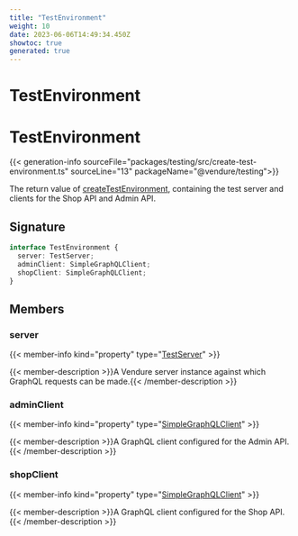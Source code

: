 ```yaml
---
title: "TestEnvironment"
weight: 10
date: 2023-06-06T14:49:34.450Z
showtoc: true
generated: true
---
```

<!-- This file was generated from the Vendure source. Do not modify. Instead, re-run the "docs:build" script -->

# TestEnvironment
<div class="symbol">


# TestEnvironment

{{< generation-info sourceFile="packages/testing/src/create-test-environment.ts" sourceLine="13" packageName="@vendure/testing">}}

The return value of <a href='/typescript-api/testing/create-test-environment#createtestenvironment'>createTestEnvironment</a>, containing the test server
and clients for the Shop API and Admin API.

## Signature

```TypeScript
interface TestEnvironment {
  server: TestServer;
  adminClient: SimpleGraphQLClient;
  shopClient: SimpleGraphQLClient;
}
```
## Members

### server

{{< member-info kind="property" type="<a href='/typescript-api/testing/test-server#testserver'>TestServer</a>"  >}}

{{< member-description >}}A Vendure server instance against which GraphQL requests can be made.{{< /member-description >}}

### adminClient

{{< member-info kind="property" type="<a href='/typescript-api/testing/simple-graph-qlclient#simplegraphqlclient'>SimpleGraphQLClient</a>"  >}}

{{< member-description >}}A GraphQL client configured for the Admin API.{{< /member-description >}}

### shopClient

{{< member-info kind="property" type="<a href='/typescript-api/testing/simple-graph-qlclient#simplegraphqlclient'>SimpleGraphQLClient</a>"  >}}

{{< member-description >}}A GraphQL client configured for the Shop API.{{< /member-description >}}


</div>

